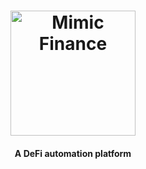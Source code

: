 <h1 align="center">
  <a href="https://mimic.fi"><img src="https://www.mimic.fi/logo.png" alt="Mimic Finance" width="200"></a> 
</h1>

<h4 align="center">A DeFi automation platform</h4>
